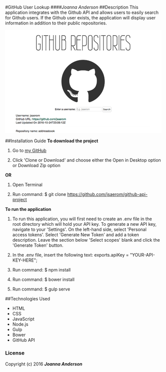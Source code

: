 #GitHub User Lookup
####_Joanna Anderson_
##Description
This application integrates with the Github API and allows users to easily search for Github users. If the Github user exists, the application will display user information in addition to their public repositories.

<img src="/resources/img/project-screenshot.png">

##Installation Guide
**To download the project**
1. Go to [my GitHub](https://github.com/jsaerom/github-api-project)

2. Click 'Clone or Download' and choose either the Open in Desktop option or Download Zip option

**OR**
1. Open Terminal

2. Run command: $ git clone https://github.com/jsaerom/github-api-project

**To run the application**

1. To run this application, you will first need to create an .env file in the root directory which will hold your API key. To generate a new API key, navigate to your 'Settings'. On the left-hand side, select 'Personal access tokens'. Select 'Generate New Token' and add a token description. Leave the section below 'Select scopes' blank and click the 'Generate Token' button.

2. In the .env file, insert the following text: exports.apiKey = "YOUR-API-KEY-HERE";

3. Run command: $ npm install

4. Run command: $ bower install

5. Run command: $ gulp serve

##Technologies Used
* HTML
* CSS
* JavaScript
* Node.js
* Gulp
* Bower
* GitHub API

### License
Copyright (c) 2016 **_Joanna Anderson_**
